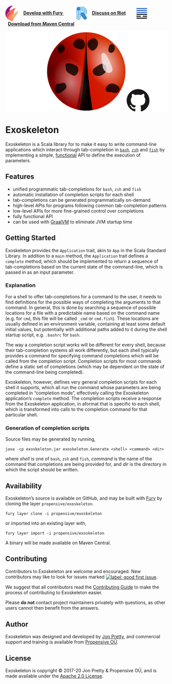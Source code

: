 <a href="https://furore.dev/propensive/exoskeleton"><img src="/doc/images/furore.png" style="vertical-align:middle" valign="middle"></a>&nbsp;&nbsp;<a href="https://furore.dev/propensive/exoskeleton">__Develop with Fury__ </a>&nbsp;&nbsp;&nbsp;&nbsp;&nbsp;&nbsp;&nbsp;&nbsp;<a href="https://riot.im/app/#/room/#propensive.exoskeleton:matrix.org"><img src="/doc/images/riotim.png" style="vertical-arign:middle" valign="middle"></a>&nbsp;&nbsp;<a href="https://riot.im/app/#/room/#propensive.exoskeleton:matrix.org">__Discuss on Riot__</a>&nbsp;&nbsp;&nbsp;&nbsp;&nbsp;&nbsp;&nbsp;&nbsp;<a href="https://search.maven.org/search?q=g:com.propensive%20AND%20a:exoskeleton_2.12"><img src="/doc/images/mavencentral.png" style="vertical-arign:middle" valign="middle"></a>&nbsp;&nbsp;<a href="https://search.maven.org/search?q=g:com.propensive%20AND%20a:exoskeleton_2.12">__Download from Maven Central__</a>

<img src="/doc/images/github.png" valign="middle">

# Exoskeleton

Exoskeleton is a Scala library for to make it easy to write command-line applications which interact through tab-completion in [`bash`](https://www.gnu.org/software/bash/), [`zsh`](http://zsh.sourceforge.net/) and [`fish`](https://fishshell.com/) by implementing a simple, [functional](https://en.wikipedia.org/wiki/Functional_programming) API to define the execution of parameters.

## Features

- unified programmatic tab-completions for `bash`, `zsh` and `fish`
- automatic installation of completion scripts for each shell
- tab-completions can be generated programmatically on-demand
- high-level APIs for programs following common tab-completion patterns
- low-level APIs for more fine-grained control over completions
- fully functional API
- can be used with [GraalVM](https://www.graalvm.org/) to eliminate JVM
  startup time


## Getting Started

Exoskeleton provides the `Application` trait, akin to `App` in the Scala
Standard Library. In addition to a `main` method, the `Application` trait
defines a `complete` method, which should be implemented to return a sequence
of tab-completions based on the current state of the command-line, which is
passed in as an input parameter.

### Explanation

For a shell to offer tab-completions for a command to the user, it needs to
find definitions for the possible ways of completing the arguments to that
command. In general, this is done by searching a sequence of possible
locations for a file with a predictable name based on the command name (e.g.
for `cmd`, this file will be called `_cmd` or `cmd.fish`). These locations
are usually defined in an environment variable, containing at least some
default initial values, but potentially with additional paths added to it
during the shell startup script, e.g. `.bashrc` for `bash`.

The way a completion script works will be different for every shell, because
their tab-completion systems all work differently, but each shell typically
provides a command for specifying command completions which will be called
from the completion script. Completion scripts for most commands define a
static set of completions (which may be dependent on the state of the
command-line being completed).

Exoskeleton, however, defines very general completion scripts for each shell
it supports, which all run the command whose parameters are being completed
in “completion mode”, effectively calling the Exoskeleton application’s
`complete` method. The completion scripts receive a response from the
Exoskeleton application, in aformat that is specific to each shell, which is
transformed into calls to the completion command for that particular shell.

### Generation of completion scripts

Source files may be generated by running,
```shell
java -cp exoskeleton.jar exoskeleton.Generate <shell> <command> <dir>
```
where _shell_ is one of `bash`, `zsh` and `fish`, _command_ is the name of
the command that completions are being provided for, and _dir_ is the
directory in which the script should be written.


## Availability

Exoskeleton&rsquo;s source is available on GitHub, and may be built with [Fury](https://github.com/propensive/fury) by
cloning the layer `propensive/exoskeleton`.
```
fury layer clone -i propensive/exoskeleton
```
or imported into an existing layer with,
```
fury layer import -i propensive/exoskeleton
```
A binary will be made available on Maven Central.

## Contributing

Contributors to Exoskeleton are welcome and encouraged. New contributors may like to look for issues marked
<a href="https://github.com/propensive/exoskeleton/labels/good%20first%20issue"><img alt="label: good first issue"
src="https://img.shields.io/badge/-good%20first%20issue-67b6d0.svg" valign="middle"></a>.

We suggest that all contributors read the [Contributing Guide](/contributing.md) to make the process of
contributing to Exoskeleton easier.

Please __do not__ contact project maintainers privately with questions, as other users cannot then benefit from
the answers.

## Author

Exoskeleton was designed and developed by [Jon Pretty](https://twitter.com/propensive), and commercial support and
training is available from [Propensive O&Uuml;](https://propensive.com/).



## License

Exoskeleton is copyright &copy; 2017-20 Jon Pretty & Propensive O&Uuml;, and is made available under the
[Apache 2.0 License](/license.md).
